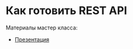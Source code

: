 # Как готовить REST API

Материалы мастер класса:

* [Презентация](https://docs.google.com/presentation/d/16JbA2JVWF-MB_387izyTwSJETDpGc6-n1jB7MrX4jWM/edit?usp=sharing)